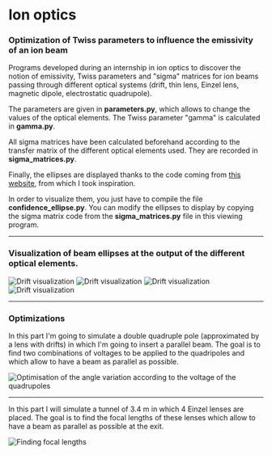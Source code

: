 # Ion optics

### Optimization of Twiss parameters to influence the emissivity of an ion beam

Programs developed during an internship in ion optics to discover the notion of emissivity, Twiss parameters and "sigma" matrices for ion beams passing through different optical systems (drift, thin lens, Einzel lens, magnetic dipole, electrostatic quadrupole).

The parameters are given in **parameters.py**, which allows to change the values of the optical elements. The Twiss parameter "gamma" is calculated in **gamma.py**.

All sigma matrices have been calculated beforehand according to the transfer matrix of the different optical elements used. They are recorded in **sigma_matrices.py**.

Finally, the ellipses are displayed thanks to the code coming from <a href="https://matplotlib.org/3.1.0/gallery/statistics/confidence_ellipse.html" title="this website">this website</a>, from which I took inspiration. 

In order to visualize them, you just have to compile the file **confidence_ellipse.py**. You can modify the ellipses to display by copying the sigma matrix code from the **sigma_matrices.py** file in this viewing program.

---

### Visualization of beam ellipses at the output of the different optical elements.
![Drift visualization](pics/beams2.png)
![Drift visualization](pics/beams1.png)
![Drift visualization](pics/drift.png)
![Drift visualization](pics/drift2.png)

---

### Optimizations
In this part I'm going to simulate a double quadruple pole (approximated by a lens with drifts) in which I'm going to insert a parallel beam. The goal is to find two combinations of voltages to be applied to the quadripoles and which allow to have a beam as parallel as possible.

![Optimisation of the angle variation according to the voltage of the quadrupoles](pics/optimisation.png)

---

In this part I will simulate a tunnel of 3.4 m in which 4 Einzel lenses are placed. The goal is to find the focal lengths of these lenses which allow to have a beam as parallel as possible at the exit. 

![Finding focal lengths](pics/finding_f.png)